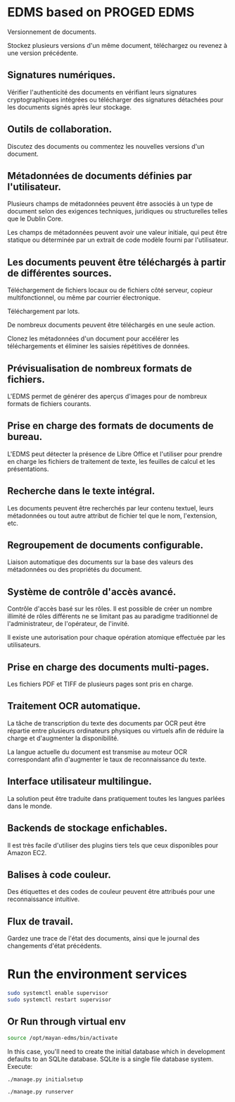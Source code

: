 # EDMS based on PROGED EDMS

Versionnement de documents.

Stockez plusieurs versions d'un même document, téléchargez ou revenez à une version précédente.

## Signatures numériques.

Vérifier l'authenticité des documents en vérifiant leurs signatures cryptographiques intégrées ou télécharger des signatures détachées pour les documents signés après leur stockage.

## Outils de collaboration.

Discutez des documents ou commentez les nouvelles versions d'un document.

## Métadonnées de documents définies par l'utilisateur.

Plusieurs champs de métadonnées peuvent être associés à un type de document selon des exigences techniques, juridiques ou structurelles telles que le Dublin Core.

Les champs de métadonnées peuvent avoir une valeur initiale, qui peut être statique ou déterminée par un extrait de code modèle fourni par l'utilisateur.

## Les documents peuvent être téléchargés à partir de différentes sources.

Téléchargement de fichiers locaux ou de fichiers côté serveur, copieur multifonctionnel, ou même par courrier électronique.

Téléchargement par lots.

De nombreux documents peuvent être téléchargés en une seule action.

Clonez les métadonnées d'un document pour accélérer les téléchargements et éliminer les saisies répétitives de données.

## Prévisualisation de nombreux formats de fichiers.

L'EDMS permet de générer des aperçus d'images pour de nombreux formats de fichiers courants.

## Prise en charge des formats de documents de bureau.

L'EDMS peut détecter la présence de Libre Office et l'utiliser pour prendre en charge les fichiers de traitement de texte, les feuilles de calcul et les présentations.

## Recherche dans le texte intégral.

Les documents peuvent être recherchés par leur contenu textuel, leurs métadonnées ou tout autre attribut de fichier tel que le nom, l'extension, etc.

## Regroupement de documents configurable.

Liaison automatique des documents sur la base des valeurs des métadonnées ou des propriétés du document.

## Système de contrôle d'accès avancé.

Contrôle d'accès basé sur les rôles. Il est possible de créer un nombre illimité de rôles différents ne se limitant pas au paradigme traditionnel de l'administrateur, de l'opérateur, de l'invité.

Il existe une autorisation pour chaque opération atomique effectuée par les utilisateurs.

## Prise en charge des documents multi-pages.

Les fichiers PDF et TIFF de plusieurs pages sont pris en charge.

## Traitement OCR automatique.

La tâche de transcription du texte des documents par OCR peut être répartie entre plusieurs ordinateurs physiques ou virtuels afin de réduire la charge et d'augmenter la disponibilité.

La langue actuelle du document est transmise au moteur OCR correspondant afin d'augmenter le taux de reconnaissance du texte.

## Interface utilisateur multilingue.

La solution peut être traduite dans pratiquement toutes les langues parlées dans le monde. 

## Backends de stockage enfichables.

Il est très facile d'utiliser des plugins tiers tels que ceux disponibles pour Amazon EC2.

## Balises à code couleur.

Des étiquettes et des codes de couleur peuvent être attribués pour une reconnaissance intuitive.

## Flux de travail.

Gardez une trace de l'état des documents, ainsi que le journal des changements d'état précédents.

#  Run the environment services

```bash
sudo systemctl enable supervisor
sudo systemctl restart supervisor
```

## Or Run through virtual env
```bash
source /opt/mayan-edms/bin/activate
```
In this case, you'll need to create the initial database which in development defaults to an SQLite database. SQLite is a single file database system. Execute:
```bash
./manage.py initialsetup
```

```bash
./manage.py runserver
```
